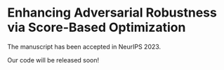 # Enhancing Adversarial Robustness via Score-Based Optimization

The manuscript has been accepted in NeurIPS 2023.

Our code will be released soon!
